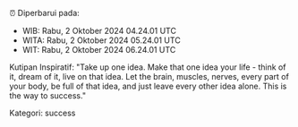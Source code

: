 ⏰ Diperbarui pada:
- WIB: Rabu, 2 Oktober 2024 04.24.01 UTC
- WITA: Rabu, 2 Oktober 2024 05.24.01 UTC
- WIT: Rabu, 2 Oktober 2024 06.24.01 UTC

Kutipan Inspiratif:
"Take up one idea. Make that one idea your life - think of it, dream of it, live on that idea. Let the brain, muscles, nerves, every part of your body, be full of that idea, and just leave every other idea alone. This is the way to success."


Kategori: success

